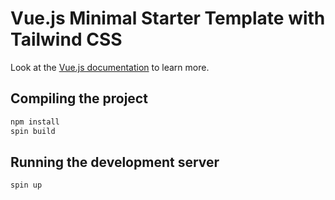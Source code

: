 # Vue.js Minimal Starter Template with Tailwind CSS

Look at the [Vue.js documentation](https://vuejs.org/guide/introduction.html) to learn more.

## Compiling the project

```bash
npm install
spin build
```

## Running the development server

```bash
spin up
```
